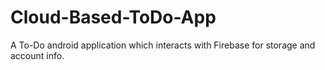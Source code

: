 # Cloud-Based-ToDo-App
A To-Do android application which interacts with Firebase for storage and account info. 
